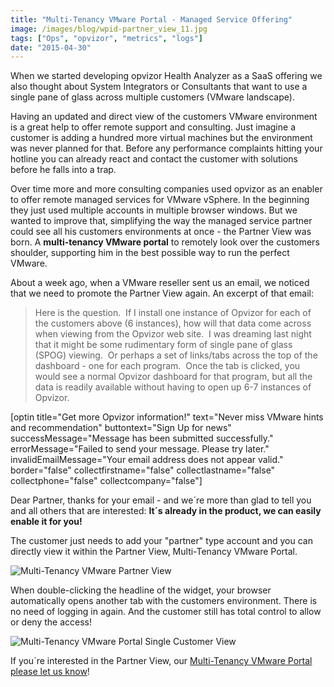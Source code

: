 ```yaml
---
title: "Multi-Tenancy VMware Portal - Managed Service Offering"
image: /images/blog/wpid-partner_view_11.jpg
tags: ["Ops", "opvizor", "metrics", "logs"]
date: "2015-04-30"
---
```


When we started developing opvizor Health Analyzer as a SaaS offering we also thought about System Integrators or Consultants that want to use a single pane of glass across multiple customers (VMware landscape). 

Having an updated and direct view of the customers VMware environment is a great help to offer remote support and consulting. Just imagine a customer is adding a hundred more virtual machines but the environment was never planned for that. Before any performance complaints hitting your hotline you can already react and contact the customer with solutions before he falls into a trap.

Over time more and more consulting companies used opvizor as an enabler to offer remote managed services for VMware vSphere. In the beginning they just used multiple accounts in multiple browser windows. But we wanted to improve that, simplifying the way the managed service partner could see all his customers environments at once - the Partner View was born. A **multi-tenancy VMware portal** to remotely look over the customers shoulder, supporting him in the best possible way to run the perfect VMware.

About a week ago, when a VMware reseller sent us an email, we noticed that we need to promote the Partner View again. An excerpt of that email:

> Here is the question.  If I install one instance of Opvizor for each of the customers above (6 instances), how will that data come across when viewing from the Opvizor web site.  I was dreaming last night that it might be some rudimentary form of single pane of glass (SPOG) viewing.  Or perhaps a set of links/tabs across the top of the dashboard - one for each program.  Once the tab is clicked, you would see a normal Opvizor dashboard for that program, but all the data is readily available without having to open up 6-7 instances of Opvizor.

\[optin title="Get more Opvizor information!" text="Never miss VMware hints and recommendation" buttontext="Sign Up for news" successMessage="Message has been submitted successfully." errorMessage="Failed to send your message. Please try later." invalidEmailMessage="Your email address does not appear valid." border="false" collectfirstname="false" collectlastname="false" collectphone="false" collectcompany="false"\]

Dear Partner, thanks for your email - and we´re more than glad to tell you and all others that are interested: **It´s already in the product, we can easily enable it for you!**

The customer just needs to add your "partner" type account and you can directly view it within the Partner View, Multi-Tenancy VMware Portal.

![Multi-Tenancy VMware Partner View](/images/blog/wpid-partner_view_11.jpg)

When double-clicking the headline of the widget, your browser automatically opens another tab with the customers environment. There is no need of logging in again. And the customer still has total control to allow or deny the access!

![Multi-Tenancy VMware Portal Single Customer View](/images/blog/wpid-partner_view_2.jpg)

If you´re interested in the Partner View, our [Multi-Tenancy VMware Portal please let us know](http://try.opvizor.com/partnerview "Multi-Tenancy VMware Portal please let us know")!
